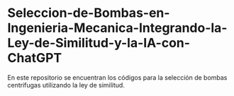 # Seleccion-de-Bombas-en-Ingenieria-Mecanica-Integrando-la-Ley-de-Similitud-y-la-IA-con-ChatGPT
En este repositorio se encuentran los códigos para la selección de bombas centrifugas utilizando la ley de similitud.  
